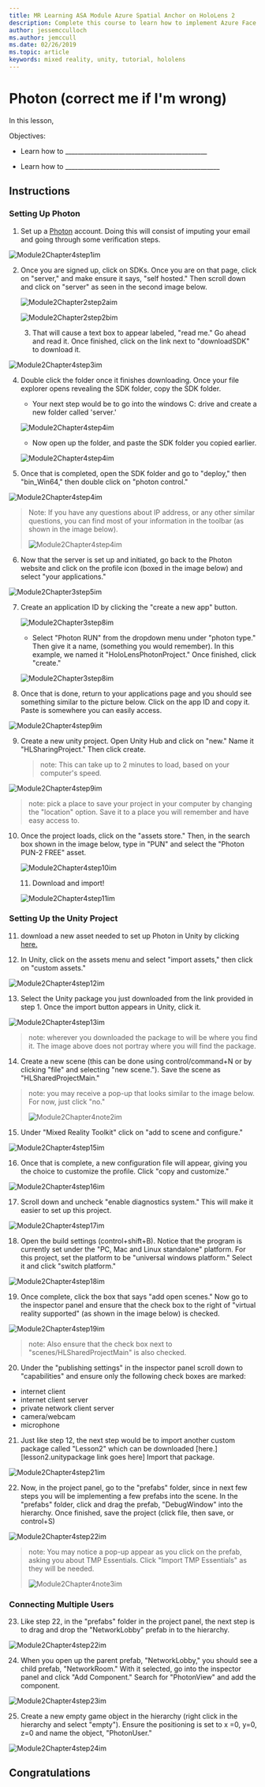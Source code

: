 ```yaml
---
title: MR Learning ASA Module Azure Spatial Anchor on HoloLens 2
description: Complete this course to learn how to implement Azure Face Recognition within a mixed reality application.
author: jessemcculloch
ms.author: jemccull
ms.date: 02/26/2019
ms.topic: article
keywords: mixed reality, unity, tutorial, hololens
---
```


# Photon (correct me if I'm wrong)

In this lesson, 

Objectives:

* Learn how to _____________________________________________

* Learn how to _________________________________________________

  

## Instructions

### Setting Up Photon

1. Set up a [Photon](dashboard.photonengine.com/en-US/Account/SignUp) account. Doing this will consist of imputing your email and going through some verification steps.
   

![Module2Chapter4step1im](images/Module2chapter4step1im.png)

2. Once you are signed up, click on SDKs. Once you are on that page, click on "server," and make ensure it says, "self hosted." Then scroll down and click on "server" as seen in the second image below.

   

   ![Module2Chapter2step2aim](images/Module2chapter4step2aim.png)

   ![Module2Chapter2step2bim](images/Module2chapter4step2bim.png)
   
   3. That will cause a text box to appear labeled, "read me." Go ahead and read it. Once finished, click on the link next to "downloadSDK" to download it.


![Module2Chapter4step3im](images/Module2chapter4step3im.png)

4. Double click the folder once it finishes downloading.  Once your file explorer opens revealing the SDK folder, copy the SDK folder.
   
   - Your next step would be to go into the windows C: drive and create a new folder called 'server.'
   
   ![Module2Chapter4step4im](images/Module2chapter4step4aim.png)
   
   - Now open up the folder, and paste the SDK folder you copied earlier.
   
   ![Module2Chapter4step4im](images/Module2chapter4step4bim.png)
   
5. Once that is completed, open the SDK folder and go to "deploy," then "bin_Win64," then double click on "photon control."


![Module2Chapter4step4im](images/Module2chapter4step5im.png)

> Note: If you have any questions about IP address, or any other similar questions, you can find most of your information in the toolbar (as shown in the image below).
>
> ![Module2Chapter4step4im](images/Module2chapter4noteim.png)

6. Now that the server is set up and initiated, go back to the Photon website and click on the profile icon (boxed in the image below) and select "your applications."
   

![Module2Chapter3step5im](images/Module2chapter4step6im.png)

7. Create an application ID by clicking the "create a new app" button.

   ![Module2Chapter3step8im](images/Module2chapter4step7aim.png)

   - Select "Photon RUN" from the dropdown menu under "photon type." Then give it a name, (something you would remember). In this example, we named it "HoloLensPhotonProject." Once finished, click "create."

   ![Module2Chapter3step8im](images/Module2chapter4step7bim.png)

8. Once that is done, return to your applications page and you should see something similar to the picture below. Click on the app ID and copy it. Paste is somewhere you can easily access.  
   

![Module2Chapter4step9im](images/Module2chapter4step8im.png)

9. Create a new unity project. Open Unity Hub and click on "new." Name it "HLSharingProject." Then click create. 

   > note: This can take up to 2 minutes to load, based on your computer's speed.

![Module2Chapter4step9im](images/Module2chapter4step9im.png)

> note: pick a place to save your project in your computer by changing the "location" option. Save it to a place you will remember and have easy access to.

10. Once the project loads, click on the "assets store." Then, in the search box shown in the image below, type in "PUN" and select the "Photon PUN-2 FREE" asset. 

    ![Module2Chapter4step10im](images/Module2chapter4step10im.PNG)
    
    11. Download and import!
    
    ![Module2Chapter4step11im](images/Module2chapter4step11im.png)

### **Setting Up the Unity Project** 

11. download a new asset needed to set up Photon in Unity by clicking [here.](https://github.com/microsoft/MixedRealityToolkit-Unity/releases/download/v2.0.0-RC1-Refresh/Microsoft.MixedReality.Toolkit.Unity.Examples-v2.0.0-RC1-Refresh.unitypackage)

12. In Unity, click on the assets menu and select "import assets," then click on "custom assets."

![Module2Chapter4step12im](images/Module2chapter4step12im.PNG)

13. Select the Unity package you just downloaded from the link provided in step 1. Once the import button appears in Unity, click it.

![Module2Chapter4step13im](images/Module2chapter4step13im.png)

> note: wherever you downloaded the package to will be where you find it. The image above does not portray where you will find the package.

14. Create a new scene (this can be done using control/command+N or by clicking "file" and selecting "new scene."). Save the scene as "HLSharedProjectMain."

> note: you may receive a pop-up that looks similar to the image below. For now, just click "no."
>
> ![Module2Chapter4note2im](images/Module2chapter4note2im.png)

15. Under "Mixed Reality Toolkit" click on "add to scene and configure."

![Module2Chapter4step15im](images/Module2chapter4step15im.png)

16. Once that is complete, a new configuration file will appear, giving you the choice to customize the profile. Click "copy and customize."

![Module2Chapter4step16im](images/Module2chapter4step16im.png)

17. Scroll down and uncheck "enable diagnostics system." This will make it easier to set up this project.

![Module2Chapter4step17im](images/Module2chapter4step17im.png)

18. Open the build settings (control+shift+B). Notice that the program is currently set under the "PC, Mac and Linux standalone" platform. For this project, set the platform to be "universal windows platform." Select it and click "switch platform."

![Module2Chapter4step18im](images/Module2chapter4step18im.png)

19. Once complete, click the box that says "add open scenes." Now go to the inspector panel and ensure that the check box to the right of "virtual reality supported" (as shown in the image below) is checked. 

![Module2Chapter4step19im](images/Module2chapter4step19im.png)

> note: Also ensure that the check box next to "scenes/HLSharedProjectMain" is also checked.

20. Under the "publishing settings" in the inspector panel scroll down to "capabilities" and ensure only the following check boxes are marked:

- internet client
- internet client server
- private network client server
- camera/webcam
- microphone

21. Just like step 12, the next step would be to import another custom package called "Lesson2" which can be downloaded [here.][lesson2.unitypackage link goes here] Import that package.

![Module2Chapter4step21im](images/Module2chapter4step20im.png)

22. Now, in the project panel, go to the "prefabs" folder, since in next few steps you will be implementing a few prefabs into the scene. In the "prefabs" folder, click and drag the prefab, "DebugWindow" into the hierarchy. Once finished, save the project (click file, then save, or control+S)

![Module2Chapter4step22im](images/Module2chapter4step21im.PNG)

> note: You may notice a pop-up appear as you click on the prefab, asking you about TMP Essentials. Click "Import TMP Essentials" as they will be needed.
>
> ![Module2Chapter4note3im](images/Module2chapter4note3im.PNG)

### **Connecting Multiple Users**

23. Like step 22, in the "prefabs" folder in the project panel, the next step is to drag and drop the "NetworkLobby" prefab in to the hierarchy. 

![Module2Chapter4step22im](images/Module2chapter4step22im.png)

24. When you open up the parent prefab, "NetworkLobby," you should see a child prefab, "NetworkRoom." With it selected, go into the inspector panel and click "Add Component." Search for "PhotonView" and add the component.

![Module2Chapter4step23im](images/Module2chapter4step23im.png)

25. Create a new empty game object in the hierarchy (right click in the hierarchy and select "empty"). Ensure the positioning is set to x =0, y=0, z=0 and name the object, "PhotonUser."

![Module2Chapter4step24im](images/Module2chapter4step24im.png)

## Congratulations



